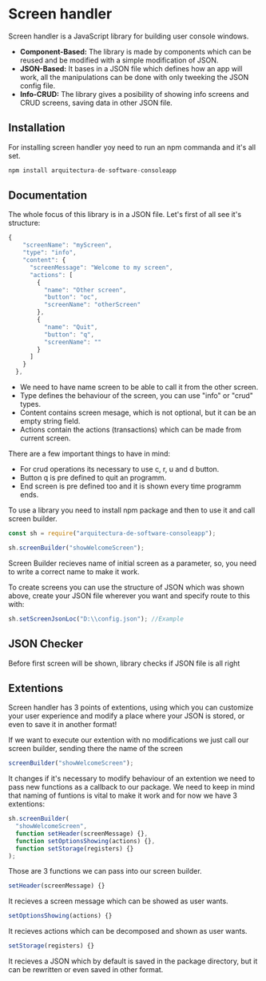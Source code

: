 # Screen handler

Screen handler is a JavaScript library for building user console windows.

* **Component-Based:** The library is made by components which can be reused and be modified with a simple modification of JSON. 
* **JSON-Based:** It bases in a JSON file which defines how an app will work, all the manipulations can be done with only tweeking the JSON config file.
* **Info-CRUD:** The library gives a posibility of showing info screens and CRUD screens, saving data in other JSON file. 

## Installation

For installing screen handler yoy need to run an npm commanda and it's all set.

```jsx
npm install arquitectura-de-software-consoleapp
```

## Documentation

The whole focus of this library is in a JSON file. Let's first of all see it's structure:
```jsx
{
    "screenName": "myScreen",
    "type": "info",
    "content": {
      "screenMessage": "Welcome to my screen",
      "actions": [
        {
          "name": "Other screen",
          "button": "oc",
          "screenName": "otherScreen"
        },
        {
          "name": "Quit",
          "button": "q",
          "screenName": ""
        }
      ]
    }
  },
```

* We need to have name screen to be able to call it from the other screen.
* Type defines the behaviour of the screen, you can use "info" or "crud" types.
* Content contains screen mesage, which is not optional, but it can be an empty string field.
* Actions contain the actions (transactions) which can be made from current screen.

There are a few important things to have in mind:
* For crud operations its necessary to use c, r, u and d button.
* Button q is pre defined to quit an programm.
* End screen is pre defined too and it is shown every time programm ends.

To use a library you need to install npm package and then to use it and call screen builder.

```jsx
const sh = require("arquitectura-de-software-consoleapp");

sh.screenBuilder("showWelcomeScreen");
```

Screen Builder recieves name of initial screen as a parameter, so, you need to write a correct name to make it work. 
 
To create screens you can use the structure of JSON which was shown above, create your JSON file wherever you want and specify route to this with:

```jsx
sh.setScreenJsonLoc("D:\\config.json"); //Example
```


## JSON Checker

Before first screen will be shown, library checks if JSON file is all right

## Extentions

Screen handler has 3 points of extentions, using which you can customize your user experience and modify a place where your JSON is stored, or even to save it in another format!  

If we want to execute our extention with no modifications we just call our screen builder, sending there the name of the screen  

```jsx
screenBuilder("showWelcomeScreen");
```  

It changes if it's necessary to modify behaviour of an extention we need to pass new functions as a callback to our package. We need to keep in mind that naming of funtions is vital to make it work and for now we have 3 extentions:  

```jsx
sh.screenBuilder(
  "showWelcomeScreen",
  function setHeader(screenMessage) {},
  function setOptionsShowing(actions) {},
  function setStorage(registers) {}
);
```  

Those are 3 functions we can pass into our screen builder.  
```jsx
setHeader(screenMessage) {}  
```
It recieves a screen message which can be showed as user wants.  
```jsx
setOptionsShowing(actions) {}  
```
It recieves actions which can be decomposed and shown as user wants.  
```jsx
setStorage(registers) {} 
```

It recieves a JSON which by default is saved in the package directory, but it can be rewritten or even saved in other format.
